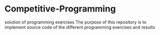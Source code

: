 # Competitive-Programming
solution of programming exercises
The purpose of this repository is to implement source code of the different programming exercises and results
